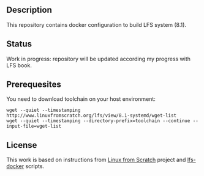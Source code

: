 ## Description

This repository contains docker configuration to build LFS system (8.1).

## Status

Work in progress: repository will be updated according my progress with LFS book.

## Prerequesites

You need to download toolchain on your host environment:

    wget --quiet --timestamping http://www.linuxfromscratch.org/lfs/view/8.1-systemd/wget-list
    wget --quiet --timestamping --directory-prefix=toolchain --continue --input-file=wget-list

## License

This work is based on instructions from [Linux from Scratch](http://www.linuxfromscratch.org/lfs) project and [lfs-docker](https://github.com/pbret/lfs-docker) scripts.
